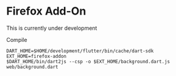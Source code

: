 # Firefox Add-On

This is currently under development

Compile

```shell
DART_HOME=$HOME/development/flutter/bin/cache/dart-sdk
EXT_HOME=firefox-addon
$DART_HOME/bin/dart2js --csp -o $EXT_HOME/background.dart.js web/background.dart
```
